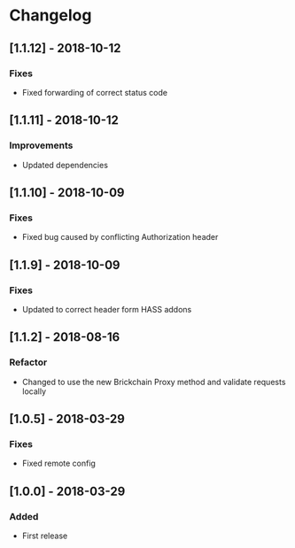 # Changelog

## [1.1.12] - 2018-10-12
### Fixes
- Fixed forwarding of correct status code

## [1.1.11] - 2018-10-12
### Improvements
- Updated dependencies

## [1.1.10] - 2018-10-09
### Fixes
- Fixed bug caused by conflicting Authorization header

## [1.1.9] - 2018-10-09
### Fixes
- Updated to correct header form HASS addons

## [1.1.2] - 2018-08-16
### Refactor
- Changed to use the new Brickchain Proxy method and validate requests locally

## [1.0.5] - 2018-03-29
### Fixes
- Fixed remote config

## [1.0.0] - 2018-03-29
### Added
- First release
